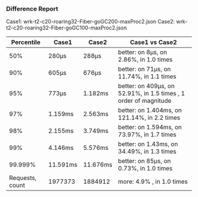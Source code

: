 ### Difference Report
Case1: wrk-t2-c20-roaring32-Fiber-goGC200-maxProc2.json
Case2: wrk-t2-c20-roaring32-Fiber-goGC100-maxProc2.json

|Percentile|Case1|Case2|Case1 vs Case2|
|---|---|---|---|
|50%|280µs|288µs|better: on 8µs, on 2.86%, in 1.0 times |
|90%|605µs|676µs|better: on 71µs, on 11.74%, in 1.1 times |
|95%|773µs|1.182ms|better: on 409µs, on 52.91%, in 1.5 times , 1 order of magnitude|
|97%|1.159ms|2.563ms|better: on 1.404ms, on 121.14%, in 2.2 times |
|98%|2.155ms|3.749ms|better: on 1.594ms, on 73.97%, in 1.7 times |
|99%|4.146ms|5.576ms|better: on 1.43ms, on 34.49%, in 1.3 times |
|99.999%|11.591ms|11.676ms|better: on 85µs, on 0.73%, in 1.0 times |
|Requests, count|1977373|1884912|more: 4.9% , in 1.0 times |
